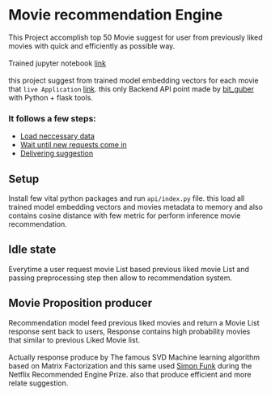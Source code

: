 # Movie recommendation Engine

This Project accomplish top 50 Movie suggest for user from previously liked movies with quick and efficiently as possible way.<br><br>
Trained jupyter notebook [link](https://www.kaggle.com/bitguber/movie-recommended-vectors)<br><br>
this project suggest from trained model embedding vectors for each movie that `live Application` [link](https://bit-guber-movie-recommender.vercel.app/). this only Backend API point made by [bit_guber](https://github.com/bit-guber/Portfolio) with Python + flask tools.

### It follows a few steps:

- [Load neccessary data](#setup)
- [Wait until new requests come in](#idle-state)
- [Delivering suggestion](#movie-proposition-producer)

## Setup

Install few vital python packages and run `api/index.py` file. this load all trained model embedding vectors and movies metadata to memory and also contains cosine distance with few metric for perform inference movie recommendation.

## Idle state

Everytime a user request movie List based previous liked movie List and passing preprocessing step then allow to recommendation system.

## Movie Proposition producer

Recommendation model feed previous liked movies and return a Movie List response sent back to users, Response contains high probability movies that similar to previous Liked Movie list.<br><br> Actually response produce by The famous SVD Machine learning algorithm based on Matrix Factorization and this same used [Simon Funk](https://sifter.org/~simon/journal/20061211.html) during the Netflix Recommended Engine Prize. also that produce efficient and more relate suggestion.
